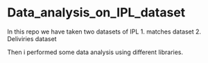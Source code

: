 # Data_analysis_on_IPL_dataset

In this repo we have taken two datasets of IPL
     1. matches dataset 
     2. Deliviries dataset

Then i performed some data analysis using different libraries.
